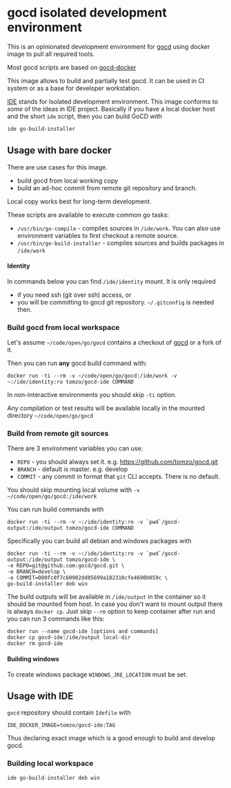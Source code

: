 # gocd isolated development environment

This is an opinionated development environment for [gocd](https://github.com/gocd/gocd)
using docker image to pull all required tools.

Most gocd scripts are based on [gocd-docker](https://github.com/gocd/gocd-docker)

This image allows to build and partially test gocd. It can be used in CI system
or as a base for developer workstation.

[IDE](https://github.com/ai-traders/ide) stands for Isolated development environment.
This image conforms to *some* of the ideas in IDE project. Basically if you have
a local docker host and the short `ide` script, then you can build GoCD with
```bash
ide go-build-installer
```

## Usage with bare docker

There are use cases for this image.

 * build gocd from local working copy
 * build an ad-hoc commit from remote git repository and branch.

Local copy works best for long-term development.

These scripts are available to execute common go tasks:
 * `/usr/bin/go-compile` - compiles sources in `/ide/work`. You can also use
 environment variables to first checkout a remote source.
 * `/usr/bin/go-build-installer` - compiles sources and builds packages in `/ide/work`

#### Identity

In commands below you can find `/ide/identity` mount. It is only required
 * if you need ssh (git over ssh) access, or
 * you will be committing to gocd git repository. `~/.gitconfig` is needed then.

### Build gocd from local workspace

Let's assume `~/code/open/go/gocd` contains a checkout of [gocd](https://github.com/gocd/gocd)
or a fork of it.

Then you can run **any** gocd build command with:
```
docker run -ti --rm -v ~/code/open/go/gocd:/ide/work -v ~:/ide/identity:ro tomzo/gocd-ide COMMAND
```
In non-interactive environments you should skip `-ti` option.

Any compilation or test results will be available locally in
 the mounted directory `~/code/open/go/gocd`

### Build from remote git sources

There are 3 environment variables you can use:

 * `REPO`   - you should always set it. e.g. https://github.com/tomzo/gocd.git
 * `BRANCH` - default is master. e.g. develop
 * `COMMIT` - any commit in format that `git` CLI accepts. There is no default.

You should skip mounting local volume with `-v ~/code/open/go/gocd:/ide/work`

You can run build commands with
```
docker run -ti --rm -v ~:/ide/identity:ro -v `pwd`/gocd-output:/ide/output tomzo/gocd-ide COMMAND
```

Specifically you can build all debian and windows packages with
```
docker run -ti --rm -v ~:/ide/identity:ro -v `pwd`/gocd-output:/ide/output tomzo/gocd-ide \
-e REPO=git@github.com:gocd/gocd.git \
-e BRANCH=develop \
-e COMMIT=000fc0f7c60902dd05699a182310cfe4690b059c \
go-build-installer deb win
```

The build outputs will be available in `/ide/output` in the container so it should
be mounted from host. In case you don't want to mount output there is always `docker cp`.
Just skip `--rm` option to keep container after run and you can run 3 commands like this:
```
docker run --name gocd-ide [options and commands]
docker cp gocd-ide:/ide/output local-dir
docker rm gocd-ide
```

#### Building windows

To create windows package `WINDOWS_JRE_LOCATION` must be set.

## Usage with IDE

`gocd` repository should contain `Idefile` with
```
IDE_DOCKER_IMAGE=tomzo/gocd-ide:TAG
```
Thus declaring exact image which is a good enough to build and develop gocd.

### Building local workspace

```
ide go-build-installer deb win
```

